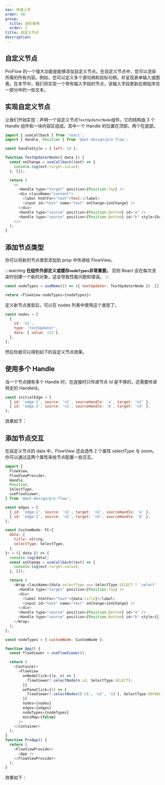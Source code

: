 ```yaml
---
nav: 快速上手
order: 90
group:
  title: 进阶使用
  order: 2
title: 自定义节点
description:
---
```


## 自定义节点

ProFlow 的一个强大功能是能够添加自定义节点。在自定义节点中，您可以渲染所需的所有内容。例如，您可以定义多个源句柄和目标句柄，并呈现表单输入或图表。在本节中，我们将实现一个带有输入字段的节点，该输入字段更新应用程序另一部分中的一些文本。

## 实现自定义节点

让我们开始实现：声明一个自定义节点`TextUpdaterNode`组件，它的结构由 3 个 Handle 组件和一块内容区组成。其中一个 Handle 的位置在顶部，两个在底部。

```js
import { useCallback } from 'react';
import { Handle, Position } from '@ant-design/pro-flow';

const handleStyle = { left: 10 };

function TextUpdaterNode({ data }) {
  const onChange = useCallback((evt) => {
    console.log(evt.target.value);
  }, []);

  return (
    <>
      <Handle type="target" position={Position.Top} />
      <div className="content">
        <label htmlFor="text">Text:</label>
        <input id="text" name="text" onChange={onChange} />
      </div>
      <Handle type="source" position={Position.Bottom} id="a" />
      <Handle type="source" position={Position.Bottom} id="b" style={handleStyle} />
    </>
  );
}
```

## 添加节点类型

你可以将新的节点类型添加到 prop 中传递给 FlowView。

:::warning
**在组件外部定义或缓存`nodeTypes`非常重要。** 否则 React 会在每次渲染时创建一个新的对象，这会导致性能问题和错误。
:::

```js
const nodeTypes = useMemo(() => ({ textUpdater: TextUpdaterNode }) ,[]);

return <FlowView nodeTypes={nodeTypes}>
```

定义新节点类型后，可以在 nodes 列表中使用这个类型了。

```js
const nodes = [
  {
    id: 'n1',
    type: 'textUpdater',
    data: { value: 123 },
  },
];
```

然后你就可以得到如下的自定义节点效果。
<code src="./demos/CustomerNode.tsx"></code>

## 使用多个 Handle

当一个节点拥有多个 Handle 时，在连接时只传递节点 Id 是不够的，还需要传递特定的 HandleId。

```js
const initialEdge = [
  { id: 'edge-1', source: 'n1', sourceHandle: 'a', target: 'n2' },
  { id: 'edge-2', source: 'n1', sourceHandle: 'b', target: 'n3' },
];
```

效果如下：
<code src="./demos/multiHandle.tsx"></code>

## 添加节点交互

在自定义节点的 data 中，FlowView 还会透传 2 个属性 selectType 与 zoom。你可以通过这两个属性来给节点配置一些交互。

```js
import {
  FlowView,
  FlowViewProvider,
  Handle,
  Position,
  SelectType,
  useFlowViewer,
} from '@ant-design/pro-flow';

const edges = [
  { id: 'edge-1', source: 'n1', target: 'n2', sourceHandle: 'a' },
  { id: 'edge-2', source: 'n1', target: 'n3', sourceHandle: 'b' },
];

const CustomNode: FC<{
  data: {
    title: string,
    selectType: SelectType,
  },
}> = ({ data }) => {
  console.log(data);
  const onChange = useCallback((evt) => {
    console.log(evt.target.value);
  }, []);

  return (
    <Wrap className={data.selectType === SelectType.SELECT ? 'select' : 'default'}>
      <Handle type="target" position={Position.Top} />
      <div>
        <label htmlFor="text">{data.title}</label>
        <input id="text" name="text" onChange={onChange} />
      </div>
      <Handle type="source" position={Position.Bottom} id="a" />
      <Handle type="source" position={Position.Bottom} id="b" style={{ left: 10 }} />
    </Wrap>
  );
};

const nodeTypes = { customNode: CustomNode };

function App() {
  const flowViewer = useFlowViewer();

  return (
    <Container>
      <FlowView
        onNodeClick={(e, n) => {
          flowViewer?.selectNode(n.id, SelectType.SELECT);
        }}
        onPaneClick={() => {
          flowViewer?.selectNodes(['n1', 'n2', 'n3'], SelectType.DEFAULT);
        }}
        nodes={nodes}
        edges={edges}
        nodeTypes={nodeTypes}
        miniMap={false}
      />
    </Container>
  );
}
function ProApp() {
  return (
    <FlowViewProvider>
      <App />
    </FlowViewProvider>
  );
}
```

效果如下：
<code src="./demos/multiHandle.tsx"></code>
